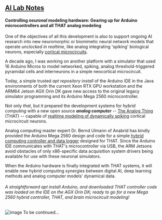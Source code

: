 ## <u>AI Lab Notes</u>

#### **Controlling *neuronal* modeling hardware:** Gearing up for Arduino microcontrollers and all **THAT** analog modeling

One of the objectives of all this development is also to support ongoing AI research into new neuromorphic or biomimetic neural network models that operate *unclocked in realtime*, like analog integrating 'spiking' biological neurons, especially [cortical microcircuits](https://academic.oup.com/book/24640). 

A decade ago, I was working on another platform with a simulator that used 16 Arduino Micros to model networked, spiking, analog threshold-triggered pyramidal cells and interneurons in a simple neocortical microcircuit.  

Today, a simple trusted *apt repository install* of the Arduino IDE in the Java environments of both the current Xeon RTX GPU workstation and the ARM64 Jetson AGX Orin DK gave new access to the original legacy simulator programming and its Arduino Mega 2560 microcontroller.

Not only *that*, but it prepared the development systems for *hybrid computing* with a new open source ***analog computer*** -- [The Analog Thing](https://the-analog-thing.org/wiki/) (THAT) -- capable of [realtime modeling of dynamically spiking](https://the-analog-thing.org/docs/dirhtml/rst/applications/hindmash_rose_neuron/spiking_neuron/) cortical microcircuit neurons.  

Analog computing master expert Dr. Bernd Ulmann of Anabrid has kindly provided the Arduino Mega 2560 design and code for a simple [hybrid computing controller and data logger](https://github.com/anabrid/hardware/tree/main/the-analog-thing/arduino_2650_hybrid_controller) designed for THAT.  Since the Arduino IDE  communicates with THAT's microcontroller via USB, the ARM Jetsons avoid obstacles of only x86-specific data acquisition system drivers being available for use with these neuronal simulators.

When the Arduino hardware is finally integrated with THAT systems, it will enable new hybrid computing synergies between digital AI, deep learning methods and analog computer models' dynamical data.


###### A straightforward  *apt install Arduino*, and downloaded THAT controller code was loaded on the IDE on the AGX Orin DK; ready to go for a new Mega 2560 hybrid controller, THAT, and brain microcircuit modeling!
![image](https://user-images.githubusercontent.com/71346897/209422743-8bd2314a-04fa-46f0-9b8c-a72afa013f2d.png)
To be continued...
